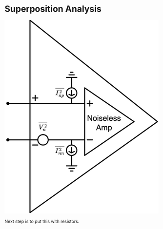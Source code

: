 # Superposition Analysis

![alt text](images/20250414_200600_Op-amp_noise_Model.svg)

Next step is to put this with resistors. 

